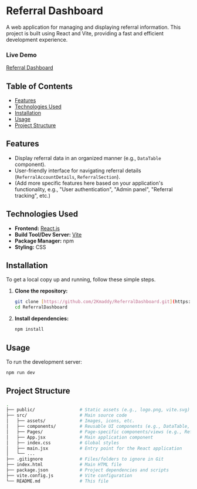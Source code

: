 # Referral Dashboard

A web application for managing and displaying referral information. This project is built using React and Vite, providing a fast and efficient development experience.

### Live Demo
[Referral Dashboard](https://referral-dashboard-blush.vercel.app/)

## Table of Contents

* [Features](#features)
* [Technologies Used](#technologies-used)
* [Installation](#installation)
* [Usage](#usage)
* [Project Structure](#project-structure)


## Features

* Display referral data in an organized manner (e.g., `DataTable` component).
* User-friendly interface for navigating referral details (`ReferralAccountDetails`, `ReferralSection`).
* (Add more specific features here based on your application's functionality, e.g., "User authentication", "Admin panel", "Referral tracking", etc.)

## Technologies Used

* **Frontend:** [React.js](https://react.dev/)
* **Build Tool/Dev Server:** [Vite](https://vitejs.dev/)
* **Package Manager:** npm
* **Styling:** CSS

## Installation

To get a local copy up and running, follow these simple steps.

1.  **Clone the repository:**
    ```bash
    git clone [https://github.com/2Kmaddy/ReferralDashboard.git](https://github.com/2Kmaddy/ReferralDashboard.git)
    cd ReferralDashboard
    ```

2.  **Install dependencies:**
    ```bash
    npm install
    ```

## Usage

To run the development server:

```bash
npm run dev
```

## Project Structure
```bash
.
├── public/                 # Static assets (e.g., logo.png, vite.svg)
├── src/                    # Main source code
│   ├── assets/             # Images, icons, etc.
│   ├── components/         # Reusable UI components (e.g., DataTable, Header, Footer)
│   ├── Pages/              # Page-specific components/views (e.g., ReferralPage)
│   ├── App.jsx             # Main application component
│   ├── index.css           # Global styles
│   ├── main.jsx            # Entry point for the React application
│   └── ...
├── .gitignore              # Files/folders to ignore in Git
├── index.html              # Main HTML file
├── package.json            # Project dependencies and scripts
├── vite.config.js          # Vite configuration
└── README.md               # This file
```
